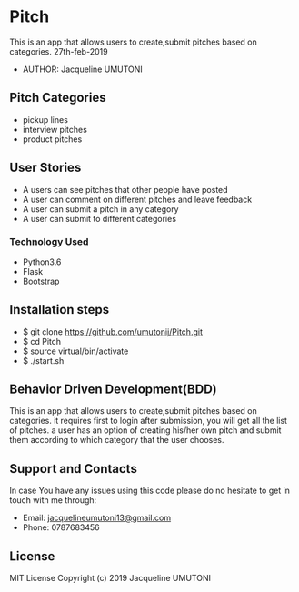 # Pitch

This is an app that allows users to create,submit pitches based on categories. 27th-feb-2019

* AUTHOR: Jacqueline UMUTONI

## Pitch Categories

* pickup lines
* interview pitches
* product pitches

## User Stories

* A users can see pitches that other people have posted
* A user can comment on different pitches and leave feedback
* A user can submit a pitch in any category
* A user can submit to different categories
### Technology Used
* Python3.6
* Flask
* Bootstrap

## Installation steps

* $ git clone https://github.com/umutonij/Pitch.git
* $ cd Pitch
* $ source virtual/bin/activate
* $ ./start.sh

## Behavior Driven Development(BDD)

This is an app that allows users to create,submit pitches based on categories. it requires first to login after submission, you will get all the list of pitches. a user has an option of creating his/her own pitch and submit them according to which category that the user chooses.

## Support and Contacts

In case You have any issues using this code please do no hesitate to get in touch with me through:
* Email: jacquelineumutoni13@gmail.com
* Phone: 0787683456

## License
MIT License
Copyright (c) 2019 Jacqueline UMUTONI

